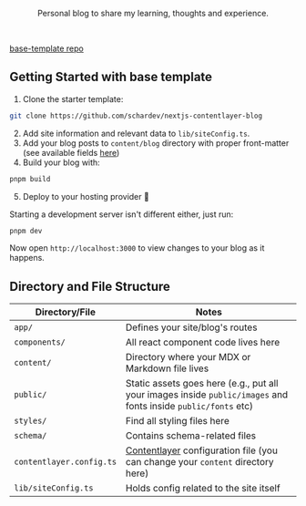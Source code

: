 <p align="center">Personal blog to share my learning, thoughts and experience.</p>
<br/>

[base-template repo](https://github.com/schardev/nextjs-contentlayer-blog)

## Getting Started with base template

1. Clone the starter template:

```bash
git clone https://github.com/schardev/nextjs-contentlayer-blog
```

2. Add site information and relevant data to `lib/siteConfig.ts`.
3. Add your blog posts to `content/blog` directory with proper front-matter (see available fields [here](https://github.com/schardev/nextjs-contentlayer-blog/blob/main/schema/contentlayer/blog-post.ts))
4. Build your blog with:

```bash
pnpm build
```

5. Deploy to your hosting provider 🎉

Starting a development server isn't different either, just run:

```bash
pnpm dev
```

Now open `http://localhost:3000` to view changes to your blog as it happens.

## Directory and File Structure

| Directory/File           | Notes                                                                                                           |
| ------------------------ | --------------------------------------------------------------------------------------------------------------- |
| `app/`                   | Defines your site/blog's routes                                                                                 |
| `components/`            | All react component code lives here                                                                             |
| `content/`               | Directory where your MDX or Markdown file lives                                                                 |
| `public/`                | Static assets goes here (e.g., put all your images inside `public/images` and fonts inside `public/fonts` etc)  |
| `styles/`                | Find all styling files here                                                                                     |
| `schema/`                | Contains schema-related files                                                                                   |
| `contentlayer.config.ts` | [Contentlayer](https://www.contentlayer.dev/) configuration file (you can change your `content` directory here) |
| `lib/siteConfig.ts`      | Holds config related to the site itself                                                                         |
